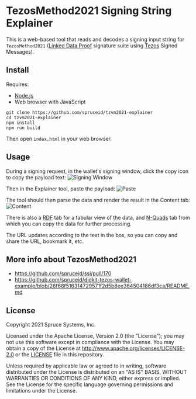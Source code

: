 # TezosMethod2021 Signing String Explainer

This is a web-based tool that reads and decodes a signing input string for `TezosMethod2021` ([Linked Data Proof][ld-proofs] signature suite using [Tezos][] Signed Messages).

## Install

Requires:
- [Node.js][]
- Web browser with JavaScript
```
git clone https://github.com/spruceid/tzvm2021-explainer
cd tzvm2021-explainer
npm install
npm run build
```
Then open `index.html` in your web browser.

## Usage

During a signing request, in the wallet's signing window, click the copy icon to copy the payload text:
![Signing Window](https://user-images.githubusercontent.com/95347/117200305-5b76cf00-adb9-11eb-862e-ed4745cec266.png)

Then in the Explainer tool, paste the payload:
![Paste](https://user-images.githubusercontent.com/95347/126497780-74eff8c7-7b07-4f7d-877b-eca25781923b.png)

The tool should then parse the data and render the result in the Content tab:
![Content](https://user-images.githubusercontent.com/95347/126497783-e95cfc74-04b4-44c5-b18a-d51cc39bd63f.png)

There is also a [RDF][] tab for a tabular view of the data, and [N-Quads][] tab from which you can copy the data for further processing.

The URL updates according to the text in the box, so you can copy and share the URL, bookmark it, etc.

## More info about TezosMethod2021
- https://github.com/spruceid/ssi/pull/170
- https://github.com/spruceid/didkit-tezos-wallet-example/blob/26f68f516314729571f2d5b8ee364504186df3ca/README.md

## License

Copyright 2021 Spruce Systems, Inc.

Licensed under the Apache License, Version 2.0 (the "License"); you may not use this software except in compliance with the License.  You may obtain a copy of the License at http://www.apache.org/licenses/LICENSE-2.0 or the [LICENSE](LICENSE) file in this repository.

Unless required by applicable law or agreed to in writing, software distributed under the License is distributed on an "AS IS" BASIS, WITHOUT WARRANTIES OR CONDITIONS OF ANY KIND, either express or implied.  See the License for the specific language governing permissions and limitations under the License.

[Node.js]: https://nodejs.org/en/
[ld-proofs]: https://w3c-ccg.github.io/ld-proofs/
[Tezos]: https://tezos.com/
[RDF]: http://www.w3.org/TR/rdf11-concepts/
[N-Quads]: https://www.w3.org/TR/n-quads/
